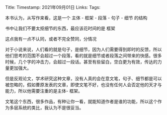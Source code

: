 Title: 
Timestamp:  2021年09月01日
Links: 
Tags: 

本书认为，从写作来看，这是一个 
主体 - 框架 - 段落 - 句子 - 细节 的结构

书中让我们不要太抠细节的东西，最应该花时间的是 框架

这点我有一点不认同，或者不完全赞同，分情况

对于小说来说，人们看的就是句子，是细节，因为人们需要得到即时的反馈，所以他们思考的范围不会超过一个段落，看的就是细节或者段落之间带来的快感。很多时候，几个字的冲击力，会超过一段话。甚至有些留白，空白更为有效，传达的力量更加强大。 

但是反观论文，学术研究这种文章，没有人真的会在意文笔，句子、细节都是可以被忽略的，假如曹原发表的文章，即使文笔不好，也没有任何人会否定他的天才与能力，所以他需要注重的是主体- 框架。

文笔这个东西，很多作品，有种让你一看，就能知道作者是谁的功能，所以这个作为多层系统的类比，我认为不是很妥当。

